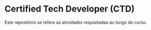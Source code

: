 # Certified Tech Developer (CTD)
Este repositório se refere às atividades requisitadas ao longo do curso.